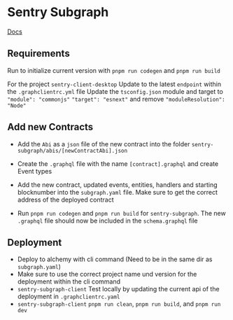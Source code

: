 # Sentry Subgraph 

[Docs](https://thegraph.com/docs/en/developing/creating-a-subgraph/#writing-mappings)

## Requirements

Run to initialize current version with `pnpm run codegen` and `pnpm run build`

For the project `sentry-client-desktop`
Update to the latest `endpoint` within the `.graphclientrc.yml` file
Update the `tsconfig.json` module and target to `"module": "commonjs"` `"target": "esnext"` and remove `"moduleResolution": "Node"`

## Add new Contracts

- Add the `Abi` as a `json` file of the new contract into the folder `sentry-subgraph/abis/[newContractAbi].json`

- Create the `.graphql` file with the name `[contract].graphql` and create Event types

- Add the new contract, updated events, entities, handlers and starting blocknumber into the `subgraph.yaml` file. Make sure to get the correct address of the deployed contract

- Run `pnpm run codegen` and `pnpm run build` for `sentry-subgraph`. The new `.graphql` file should now be included in the `schema.graphql` file

## Deployment

- Deploy to alchemy with cli command (Need to be in the same dir as `subgraph.yaml`)
- Make sure to use the correct project name und version for the deployment within the cli command
- `sentry-subgraph-client` Test locally by updating the current api of the deployment in `.graphclientrc.yaml`
- `sentry-subgraph-client` `pnpm run clean`, `pnpm run build`, and `pnpm run dev`